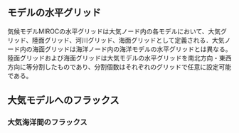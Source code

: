 ## モデルの水平グリッド

気候モデルMIROCの水平グリッドは大気ノード内の各モデルにおいて、大気グリッド、陸面グリッド、河川グリッド、海面グリッドとして定義される．大気ノード内の海面グリッドは海洋ノード内の海洋モデルの水平グリッドとは異なる。陸面グリッドおよび海面グリッドは大気モデルの水平グリッドを南北方向・東西方向に等分割したものであり、分割個数はそれぞれのグリッドで任意に設定可能である。


## 大気モデルへのフラックス

### 大気海洋間のフラックス

